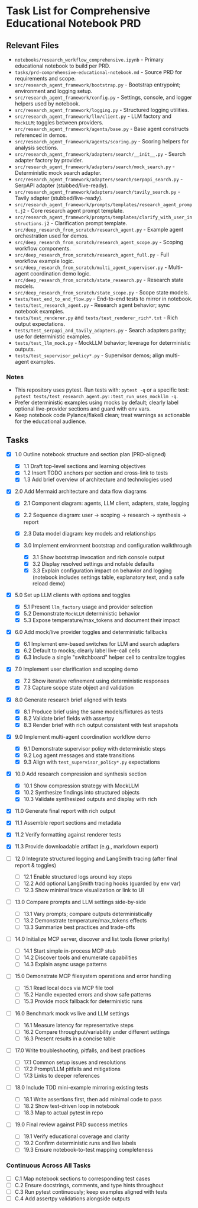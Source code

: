 # Task List for Comprehensive Educational Notebook PRD

## Relevant Files

- `notebooks/research_workflow_comprehensive.ipynb` - Primary educational notebook to build per PRD.
- `tasks/prd-comprehensive-educational-notebook.md` - Source PRD for requirements and scope.
- `src/research_agent_framework/bootstrap.py` - Bootstrap entrypoint; environment and logging setup.
- `src/research_agent_framework/config.py` - Settings, console, and logger helpers used by notebook.
- `src/research_agent_framework/logging.py` - Structured logging utilities.
- `src/research_agent_framework/llm/client.py` - LLM factory and `MockLLM`; toggles between providers.
- `src/research_agent_framework/agents/base.py` - Base agent constructs referenced in demos.
- `src/research_agent_framework/agents/scoring.py` - Scoring helpers for analysis sections.
- `src/research_agent_framework/adapters/search/__init__.py` - Search adapter factory by provider.
- `src/research_agent_framework/adapters/search/mock_search.py` - Deterministic mock search adapter.
- `src/research_agent_framework/adapters/search/serpapi_search.py` - SerpAPI adapter (stubbed/live-ready).
- `src/research_agent_framework/adapters/search/tavily_search.py` - Tavily adapter (stubbed/live-ready).
- `src/research_agent_framework/prompts/templates/research_agent_prompt.j2` - Core research agent prompt template.
- `src/research_agent_framework/prompts/templates/clarify_with_user_instructions.j2` - Clarification prompt template.
- `src/deep_research_from_scratch/research_agent.py` - Example agent orchestration used for demos.
- `src/deep_research_from_scratch/research_agent_scope.py` - Scoping workflow components.
- `src/deep_research_from_scratch/research_agent_full.py` - Full workflow example logic.
- `src/deep_research_from_scratch/multi_agent_supervisor.py` - Multi-agent coordination demo logic.
- `src/deep_research_from_scratch/state_research.py` - Research state models.
- `src/deep_research_from_scratch/state_scope.py` - Scope state models.
- `tests/test_end_to_end_flow.py` - End-to-end tests to mirror in notebook.
- `tests/test_research_agent.py` - Research agent behavior; sync notebook examples.
- `tests/test_renderer.py` and `tests/test_renderer_rich*.txt` - Rich output expectations.
- `tests/test_serpapi_and_tavily_adapters.py` - Search adapters parity; use for deterministic examples.
- `tests/test_llm_mock.py` - MockLLM behavior; leverage for deterministic outputs.
- `tests/test_supervisor_policy*.py` - Supervisor demos; align multi-agent examples.

### Notes

- This repository uses pytest. Run tests with: `pytest -q` or a specific test: `pytest tests/test_research_agent.py::test_run_uses_mockllm
  -q`.
- Prefer deterministic examples using mocks by default; clearly label optional live-provider sections and guard with env vars.
- Keep notebook code Pylance/flake8 clean; treat warnings as actionable for the educational audience.

## Tasks

- [x] 1.0 Outline notebook structure and section plan (PRD-aligned)
  - [x] 1.1 Draft top-level sections and learning objectives
  - [x] 1.2 Insert TODO anchors per section and cross-link to tests
  - [x] 1.3 Add brief overview of architecture and technologies used

- [x] 2.0 Add Mermaid architecture and data flow diagrams
  - [x] 2.1 Component diagram: agents, LLM client, adapters, state, logging
  - [x] 2.2 Sequence diagram: user → scoping → research → synthesis → report
  - [x] 2.3 Data model diagram: key models and relationships

  - [x] 3.0 Implement environment bootstrap and configuration walkthrough
    - [x] 3.1 Show bootstrap invocation and rich console output
    - [x] 3.2 Display resolved settings and notable defaults
    - [x] 3.3 Explain configuration impact on behavior and logging (notebook includes settings table, explanatory text, and a safe reload
      demo)

- [x] 5.0 Set up LLM clients with options and toggles
  - [x] 5.1 Present `llm_factory` usage and provider selection
  - [x] 5.2 Demonstrate `MockLLM` deterministic behavior
  - [x] 5.3 Expose temperature/max_tokens and document their impact

- [x] 6.0 Add mock/live provider toggles and deterministic fallbacks
  - [x] 6.1 Implement env-based switches for LLM and search adapters
  - [x] 6.2 Default to mocks; clearly label live-call cells
  - [x] 6.3 Include a single "switchboard" helper cell to centralize toggles

- [x] 7.0 Implement user clarification and scoping demo
  - [x] 7.2 Show iterative refinement using deterministic responses
  - [x] 7.3 Capture scope state object and validation

- [x] 8.0 Generate research brief aligned with tests
  - [x] 8.1 Produce brief using the same models/fixtures as tests
  - [x] 8.2 Validate brief fields with assertpy
  - [x] 8.3 Render brief with rich output consistent with test snapshots

- [x] 9.0 Implement multi-agent coordination workflow demo
  - [x] 9.1 Demonstrate supervisor policy with deterministic steps
  - [x] 9.2 Log agent messages and state transitions
  - [x] 9.3 Align with `test_supervisor_policy*.py` expectations

- [x] 10.0 Add research compression and synthesis section
  - [x] 10.1 Show compression strategy with MockLLM
  - [x] 10.2 Synthesize findings into structured objects
  - [x] 10.3 Validate synthesized outputs and display with rich

- [x] 11.0 Generate final report with rich output
- [x] 11.1 Assemble report sections and metadata
- [x] 11.2 Verify formatting against renderer tests
- [x] 11.3 Provide downloadable artifact (e.g., markdown export)

- [ ] 12.0 Integrate structured logging and LangSmith tracing (after final report & toggles)
  - [ ] 12.1 Enable structured logs around key steps
  - [ ] 12.2 Add optional LangSmith tracing hooks (guarded by env var)
  - [ ] 12.3 Show minimal trace visualization or link to UI

- [ ] 13.0 Compare prompts and LLM settings side-by-side
  - [ ] 13.1 Vary prompts; compare outputs deterministically
  - [ ] 13.2 Demonstrate temperature/max_tokens effects
  - [ ] 13.3 Summarize best practices and trade-offs

- [ ] 14.0 Initialize MCP server, discover and list tools (lower priority)
  - [ ] 14.1 Start simple in-process MCP stub
  - [ ] 14.2 Discover tools and enumerate capabilities
  - [ ] 14.3 Explain async usage patterns

- [ ] 15.0 Demonstrate MCP filesystem operations and error handling
  - [ ] 15.1 Read local docs via MCP file tool
  - [ ] 15.2 Handle expected errors and show safe patterns
  - [ ] 15.3 Provide mock fallback for deterministic runs

- [ ] 16.0 Benchmark mock vs live and LLM settings
  - [ ] 16.1 Measure latency for representative steps
  - [ ] 16.2 Compare throughput/variability under different settings
  - [ ] 16.3 Present results in a concise table

- [ ] 17.0 Write troubleshooting, pitfalls, and best practices
  - [ ] 17.1 Common setup issues and resolutions
  - [ ] 17.2 Prompt/LLM pitfalls and mitigations
  - [ ] 17.3 Links to deeper references

- [ ] 18.0 Include TDD mini-example mirroring existing tests
  - [ ] 18.1 Write assertions first, then add minimal code to pass
  - [ ] 18.2 Show test-driven loop in notebook
  - [ ] 18.3 Map to actual pytest in repo

- [ ] 19.0 Final review against PRD success metrics
  - [ ] 19.1 Verify educational coverage and clarity
  - [ ] 19.2 Confirm deterministic runs and live labels
  - [ ] 19.3 Ensure notebook-to-test mapping completeness

### Continuous Across All Tasks

- [ ] C.1 Map notebook sections to corresponding test cases
- [ ] C.2 Ensure docstrings, comments, and type hints throughout
- [ ] C.3 Run pytest continuously; keep examples aligned with tests
- [ ] C.4 Add assertpy validations alongside outputs
